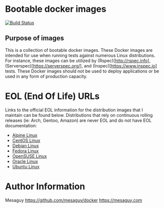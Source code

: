 # Bootable docker images
[![Build Status](https://api.travis-ci.org/mesaguy/docker.svg?branch=master)](https://travis-ci.org/mesaguy/docker)

## Purpose of images
This is a collection of bootable docker images. These Docker images are intended for use when running tests against numerous Linux distributions. For instance, these images can be utilized by (Rspec)[http://rspec.info], (Serverspec)[https://serverspec.org/], and (Inspec)[https://www.inspec.io] tests. These Docker images should not be used to deploy applications or be used in any form of production capacity.


# EOL (End Of Life) URLs
Links to the official EOL information for the distribution images that I maintain can be found below. Distributions that rely on continuous rolling releases (ie: Arch, Gentoo, Amazon) are never EOL and do not have EOL documentation:

 - [Alpine Linux](https://wiki.alpinelinux.org/wiki/Alpine_Linux:Releases)
 - [CentOS Linux](https://wiki.centos.org/FAQ/General)
 - [Debian Linux](https://wiki.debian.org/DebianReleases)
 - [Fedora Linux](https://fedoraproject.org/wiki/End_of_life)
 - [OpenSUSE Linux](https://en.opensuse.org/Lifetime)
 - [Oracle Linux](http://www.oracle.com/us/support/library/elsp-lifetime-069338.pdf)
 - [Ubuntu Linux](https://wiki.ubuntu.com/Releases)

# Author Information
Mesaguy
https://github.com/mesaguy/docker
https://mesaguy.com
